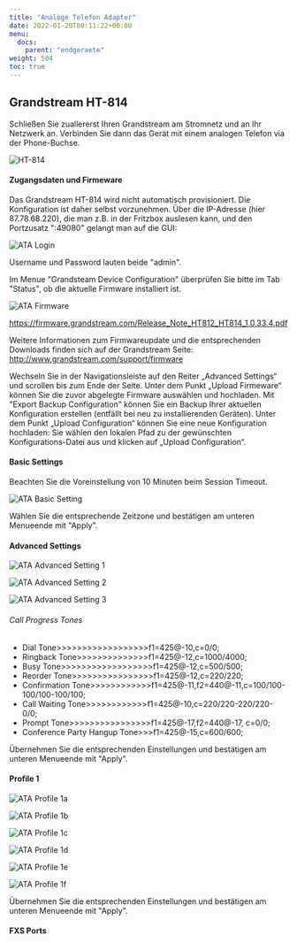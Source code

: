 ```yaml
---
title: "Analoge Telefon Adapter"
date: 2022-01-20T00:11:22+00:00
menu:
  docs:
    parent: "endgeraete"
weight: 504
toc: true
---
```


## Grandstream HT-814

Schließen Sie zuallererst Ihren Grandstream am Stromnetz und an Ihr Netzwerk an. Verbinden Sie dann das Gerät mit einem analogen Telefon via der Phone-Buchse.

<img src="/images/ht814.jpg" alt="HT-814"/>

#### Zugangsdaten und Firmeware

Das Grandstream HT-814 wird nicht automatisch provisioniert. Die Konfiguration ist daher selbst vorzunehmen.
Über die IP-Adresse (hier 87.78.68.220), die man z.B. in der Fritzbox auslesen kann, und den Portzusatz ":49080" gelangt man auf die GUI:

![ATA Login](https://user-images.githubusercontent.com/98753538/152982361-ef730222-a9e8-49ac-bb52-665fc1d45da0.jpg)

Username und Password lauten beide "admin".

Im Menue "Grandsteam Device Configuration" überprüfen Sie bitte im Tab "Status", ob die aktuelle Firmware installiert ist.

![ATA Firmware](https://user-images.githubusercontent.com/98753538/152983105-1f5072ca-d8e5-4329-beb8-d8fb86408a5b.jpg)

https://firmware.grandstream.com/Release_Note_HT812_HT814_1.0.33.4.pdf

Weitere Informationen zum Firmwareupdate und die entsprechenden Downloads finden sich auf der Grandstream Seite: http://www.grandstream.com/support/firmware

Wechseln Sie in der Navigationsleiste auf den Reiter „Advanced Settings“ und scrollen bis zum Ende der Seite. Unter dem Punkt „Upload Firmeware“ können Sie die zuvor abgelegte Firmware auswählen und hochladen.
Mit "Export Backup Configuration" können Sie ein Backup Ihrer aktuellen Konfiguration erstellen (entfällt bei neu zu installierenden Geräten). Unter dem Punkt „Upload Configuration“ können Sie eine neue Konfiguration hochladen: Sie wählen den lokalen Pfad zu der gewünschten Konfigurations-Datei aus und klicken auf „Upload Configuration“.

#### Basic Settings

Beachten Sie die Voreinstellung von 10 Minuten beim Session Timeout.

![ATA Basic Setting](https://user-images.githubusercontent.com/98753538/152987589-de064f81-9a80-4af9-855b-2c678c5df960.jpg)

Wählen Sie die entsprechende Zeitzone und bestätigen am unteren Menueende mit "Apply". 

#### Advanced Settings

![ATA Advanced Setting 1](https://user-images.githubusercontent.com/98753538/152993085-9e822078-d8b2-4fb8-927c-45a2c5a59ae2.jpg)

![ATA Advanced Setting 2](https://user-images.githubusercontent.com/98753538/152993341-9497468f-470e-4dba-b2d0-48700a6d5cc1.jpg)

![ATA Advanced Setting 3](https://user-images.githubusercontent.com/98753538/152994356-9c31fc26-4820-4302-8472-e4911f4105d4.jpg)

###### Call Progress Tones

* Dial Tone>>>>>>>>>>>>>>>>>>f1=425@-10,c=0/0;
* Ringback Tone>>>>>>>>>>>>>>f1=425@-12,c=1000/4000;
* Busy Tone>>>>>>>>>>>>>>>>>>f1=425@-12,c=500/500; 
* Reorder Tone>>>>>>>>>>>>>>>>f1=425@-12,c=220/220; 
* Confirmation Tone>>>>>>>>>>>>f1=425@-11,f2=440@-11,c=100/100-100/100-100/100; 
* Call Waiting Tone>>>>>>>>>>>>f1=425@-10,c=220/220-220/220-0/0; 
* Prompt Tone>>>>>>>>>>>>>>>>f1=425@-17,f2=440@-17, c=0/0; 
* Conference Party Hangup Tone>>>f1=425@-15,c=600/600; 

Übernehmen Sie die entsprechenden Einstellungen und bestätigen am unteren Menueende mit "Apply". 

#### Profile 1

![ATA Profile 1a](https://user-images.githubusercontent.com/98753538/152995771-2222ab95-cb9d-4a48-b043-6972b732f5a3.jpg)

![ATA Profile 1b](https://user-images.githubusercontent.com/98753538/152997833-82a5f4b8-bb80-404a-98b7-8c020d76ea02.jpg)

![ATA Profile 1c](https://user-images.githubusercontent.com/98753538/152997853-ade99b8d-a752-4e7c-867b-46c3ad457fac.jpg)

![ATA Profile 1d](https://user-images.githubusercontent.com/98753538/152998051-436127e7-19e8-4b02-989f-059c88f43d0b.jpg)

![ATA Profile 1e](https://user-images.githubusercontent.com/98753538/153001884-9cc66e53-7e67-4e8f-b5b6-5832479ad4e1.jpg)

![ATA Profile 1f](https://user-images.githubusercontent.com/98753538/153002274-b6b3e96b-891d-4887-a56f-807001b48d7f.jpg)

Übernehmen Sie die entsprechenden Einstellungen und bestätigen am unteren Menueende mit "Apply". 

#### FXS Ports






